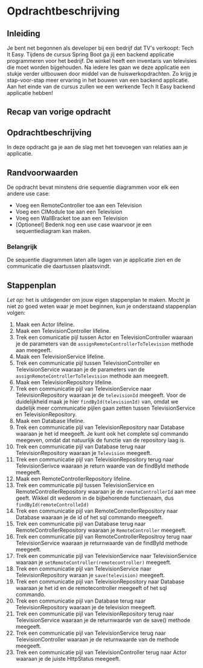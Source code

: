 # Opdrachtbeschrijving

## Inleiding

Je bent net begonnen als developer bij een bedrijf dat TV's verkoopt: Tech It Easy. Tijdens de cursus Spring Boot ga jij een backend applicatie programmeren voor het bedrijf. De winkel heeft een inventaris van televisies die moet worden bijgehouden. Na iedere les gaan we deze applicatie een stukje verder uitbouwen door middel van de huiswerkopdrachten. Zo krijg je stap-voor-stap meer ervaring in het bouwen van een backend applicatie. Aan het einde van de cursus zullen we een werkende Tech It Easy backend applicatie hebben!

## Recap van vorige opdracht



## Opdrachtbeschrijving
In deze opdracht ga je aan de slag met het toevoegen van relaties aan je applicatie.

## Randvoorwaarden

De opdracht bevat minstens drie sequentie diagrammen voor elk een andere use case:
- Voeg een RemoteController toe aan een Television
- Voeg een CIModule toe aan een Television
- Voeg een WallBracket toe aan een Television
- [Optioneel] Bedenk nog een use case waarvoor je een sequentiediagram kan maken.

### Belangrijk

De sequentie diagrammen laten alle lagen van je applicatie zien en de communicatie die daartussen plaatsvindt.

## Stappenplan

_Let op_: het is uitdagender om jouw eigen stappenplan te maken. Mocht je niet zo goed weten waar je moet beginnen, kun je onderstaand stappenplan volgen:

1. Maak een Actor lifeline.
2. Maak een TelevisionController lifeline.
3. Trek een comunicatie pijl tussen Actor en TelevisionController waaraan je de parameters van de `assignRemoteControllerToTelevision` methode aan meegeeft.
4. Maak een TelevisionService lifeline.
5. Trek een communicatie pijl tussen TelevisionController en TelevisionService waaraan je de parameters van de `assignRemoteControllerToTelevision` methode aan meegeeft.
6. Maak een TelevisionRepository lifeline.
7. Trek een communicatie pijl van TelevisionService naar TelevisionRepository waaraan je de `televisionId` meegeeft. Voor de duidelijkheid maak je hier `findById(televisionId)` van, omdat we dadelijk meer communicatie pijlen gaan zetten tussen TelevisionService en TelevisionRepository.
8. Maak een Database lifeline.
9. Trek een communicatie pijl van TelevisionRepository naar Database waaraan je het id meegeeft. Je kunt ook het complete sql commando meegeven, omdat dat natuurlijk de functie van de repository laag is.
10. Trek een communicatie pijl van Database terug naar TelevisionRepository waaraan je `Television` meegeeft.
11. Trek een communicatie pijl van TelevisionRepository terug naar TelevisionSerivce waaraan je return waarde van de findById methode meegeeft.
12. Maak een RemoteControllerRepository lifeline.
13. Trek een communicatie pijl tussen TelevisionService en RemoteControllerRepository waaraan je de `remoteControllerId` aan mee geeft. Wikkel dit wederom in de bijbehorende functienaam, dus `findById(remoteControlleId)`
14. Trek een communicatie pijl van RemoteControllerRepository naar Database waaraan je de id of het sql commando meegeeft.
15. Trek een communicatie pijl van Database terug naar RemoteControllerRepository waaraan je `RemoteController` meegeeft.
16. Trek een communicatie pijl van RemoteControllerRepositroy terug naar TelevisionService waaraan je returnwaarde van de findById methode meegeeft.
17. Trek een communicatie pijl van TelevisionService naar TelevisionService waaraan je `setRemoteController(remotecontroller)` meegeeft.
18. Trek een communicatie pijl van TelevisionService naar TelevisionRepository waraan je `save(television)` meegeeft.
19. Trek een communicatie pijl van TelevisionRepository naar Database waaraan je het id en de remotecontroller meegeeft of het sql commando.
20. Trek een communicatie pijl van Database terug naar TelevisionRepository waaraan je de television meegeeft.
21. Trek een communicatie pijl van TelevisionRepository terug naar TelevisionService waaraan je de returnwaarde van de save() methode meegeeft.
22. Trek een communicatie pijl van TelevisionService terug naar TelevisionController waaraan je de returnwaarde van de methode meegeeft.
23. Trek een communicatie pijl van TelevisionController terug naar Actor waaraan je de juiste HttpStatus meegeeft.
